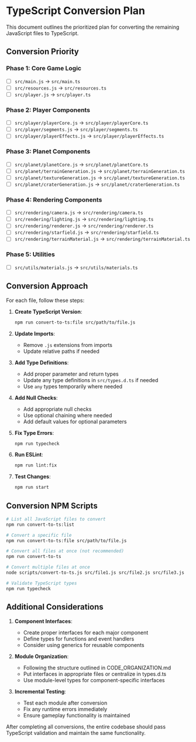 # TypeScript Conversion Plan

This document outlines the prioritized plan for converting the remaining JavaScript files to TypeScript.

## Conversion Priority

### Phase 1: Core Game Logic
- [ ] `src/main.js` → `src/main.ts`
- [ ] `src/resources.js` → `src/resources.ts`
- [ ] `src/player.js` → `src/player.ts`

### Phase 2: Player Components
- [ ] `src/player/playerCore.js` → `src/player/playerCore.ts`
- [ ] `src/player/segments.js` → `src/player/segments.ts`
- [ ] `src/player/playerEffects.js` → `src/player/playerEffects.ts`

### Phase 3: Planet Components
- [ ] `src/planet/planetCore.js` → `src/planet/planetCore.ts`
- [ ] `src/planet/terrainGeneration.js` → `src/planet/terrainGeneration.ts`
- [ ] `src/planet/textureGeneration.js` → `src/planet/textureGeneration.ts`
- [ ] `src/planet/craterGeneration.js` → `src/planet/craterGeneration.ts`

### Phase 4: Rendering Components
- [ ] `src/rendering/camera.js` → `src/rendering/camera.ts`
- [ ] `src/rendering/lighting.js` → `src/rendering/lighting.ts`
- [ ] `src/rendering/renderer.js` → `src/rendering/renderer.ts`
- [ ] `src/rendering/starfield.js` → `src/rendering/starfield.ts`
- [ ] `src/rendering/terrainMaterial.js` → `src/rendering/terrainMaterial.ts`

### Phase 5: Utilities
- [ ] `src/utils/materials.js` → `src/utils/materials.ts`

## Conversion Approach

For each file, follow these steps:

1. **Create TypeScript Version**:
   ```bash
   npm run convert-to-ts:file src/path/to/file.js
   ```

2. **Update Imports**:
   - Remove `.js` extensions from imports
   - Update relative paths if needed

3. **Add Type Definitions**:
   - Add proper parameter and return types
   - Update any type definitions in `src/types.d.ts` if needed
   - Use `any` types temporarily where needed

4. **Add Null Checks**:
   - Add appropriate null checks
   - Use optional chaining where needed
   - Add default values for optional parameters

5. **Fix Type Errors**:
   ```bash
   npm run typecheck
   ```

6. **Run ESLint**:
   ```bash
   npm run lint:fix
   ```

7. **Test Changes**:
   ```bash
   npm run start
   ```

## Conversion NPM Scripts

```bash
# List all JavaScript files to convert
npm run convert-to-ts:list

# Convert a specific file
npm run convert-to-ts:file src/path/to/file.js

# Convert all files at once (not recommended)
npm run convert-to-ts

# Convert multiple files at once
node scripts/convert-to-ts.js src/file1.js src/file2.js src/file3.js

# Validate TypeScript types
npm run typecheck
```

## Additional Considerations

1. **Component Interfaces**:
   - Create proper interfaces for each major component
   - Define types for functions and event handlers
   - Consider using generics for reusable components

2. **Module Organization**:
   - Following the structure outlined in CODE_ORGANIZATION.md
   - Put interfaces in appropriate files or centralize in types.d.ts
   - Use module-level types for component-specific interfaces

3. **Incremental Testing**:
   - Test each module after conversion
   - Fix any runtime errors immediately
   - Ensure gameplay functionality is maintained

After completing all conversions, the entire codebase should pass TypeScript validation and maintain the same functionality. 